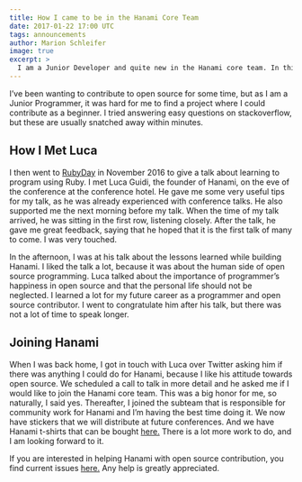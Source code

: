 ```yaml
---
title: How I came to be in the Hanami Core Team
date: 2017-01-22 17:00 UTC
tags: announcements
author: Marion Schleifer
image: true
excerpt: >
  I am a Junior Developer and quite new in the Hanami core team. In this blog post, I want to tell you how I came to be there.
---
```


I’ve been wanting to contribute to open source for some time, but as I am a Junior Programmer, it was hard for me to find a project where I could contribute as a beginner. I tried answering easy questions on stackoverflow, but these are usually snatched away within minutes.

## How I Met Luca

I then went to [RubyDay](http://www.rubyday.it/) in November 2016 to give a talk about learning to program using Ruby. I met Luca Guidi, the founder of Hanami, on the eve of the conference at the conference hotel. He gave me some very useful tips for my talk, as he was already experienced with conference talks. He also supported me the next morning before my talk. When the time of my talk arrived, he was sitting in the first row, listening closely. After the talk, he gave me great feedback, saying that he hoped that it is the first talk of many to come. I was very touched.

In the afternoon, I was at his talk about the lessons learned while building Hanami. I liked the talk a lot, because it was about the human side of open source programming. Luca talked about the importance of programmer’s happiness in open source and that the personal life should not be neglected. I learned a lot for my future career as a programmer and open source contributor. I went to congratulate him after his talk, but there was not a lot of time to speak longer.

## Joining Hanami

When I was back home, I got in touch with Luca over Twitter asking him if there was anything I could do for Hanami, because I like his attitude towards open source. We scheduled a call to talk in more detail and he asked me if I would like to join the Hanami core team. This was a big honor for me, so naturally, I said yes. Thereafter, I joined the subteam that is responsible for community work for Hanami and I’m having the best time doing it. We now have stickers that we will distribute at future conferences. And we have Hanami t-shirts that can be bought [here.](https://teespring.com/shop/hanamirb#pid=369&cid=6529&sid=front) There is a lot more work to do, and I am looking forward to it.

If you are interested in helping Hanami with open source contribution, you find current issues [here.](https://github.com/hanami/hanami/issues) Any help is greatly appreciated.